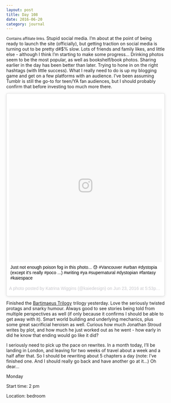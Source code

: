 ```yaml
---
layout: post
title: Day 108
date: 2016-06-20
category: journal
---
```


<small>Contains affiliate links.</small> Stupid social media. I’m about at the point of being ready to launch the site (officially), but getting traction on social media is turning out to be pretty d#$% slow. Lots of friends and family likes, and little else - although I think I’m starting to make some progress… Drinking photos seem to be the most popular, as well as bookshelf/book photos. Sharing earlier in the day has been better than later. Trying to hone in on the right hashtags (with little success). What I really need to do is up my blogging game and get on a few platforms with an audience. I’ve been assuming Tumblr is still the go-to for teen/YA fan audiences, but I should probably confirm that before investing too much more there.

<blockquote class="instagram-media" data-instgrm-captioned data-instgrm-version="7" style=" background:#FFF; border:0; border-radius:3px; box-shadow:0 0 1px 0 rgba(0,0,0,0.5),0 1px 10px 0 rgba(0,0,0,0.15); margin: 1px; max-width:658px; padding:0; width:99.375%; width:-webkit-calc(100% - 2px); width:calc(100% - 2px);"><div style="padding:8px;"> <div style=" background:#F8F8F8; line-height:0; margin-top:40px; padding:50.0% 0; text-align:center; width:100%;"> <div style=" background:url(data:image/png;base64,iVBORw0KGgoAAAANSUhEUgAAACwAAAAsCAMAAAApWqozAAAABGdBTUEAALGPC/xhBQAAAAFzUkdCAK7OHOkAAAAMUExURczMzPf399fX1+bm5mzY9AMAAADiSURBVDjLvZXbEsMgCES5/P8/t9FuRVCRmU73JWlzosgSIIZURCjo/ad+EQJJB4Hv8BFt+IDpQoCx1wjOSBFhh2XssxEIYn3ulI/6MNReE07UIWJEv8UEOWDS88LY97kqyTliJKKtuYBbruAyVh5wOHiXmpi5we58Ek028czwyuQdLKPG1Bkb4NnM+VeAnfHqn1k4+GPT6uGQcvu2h2OVuIf/gWUFyy8OWEpdyZSa3aVCqpVoVvzZZ2VTnn2wU8qzVjDDetO90GSy9mVLqtgYSy231MxrY6I2gGqjrTY0L8fxCxfCBbhWrsYYAAAAAElFTkSuQmCC); display:block; height:44px; margin:0 auto -44px; position:relative; top:-22px; width:44px;"></div></div> <p style=" margin:8px 0 0 0; padding:0 4px;"> <a href="https://www.instagram.com/p/BHBI7cDAjwm/" style=" color:#000; font-family:Arial,sans-serif; font-size:14px; font-style:normal; font-weight:normal; line-height:17px; text-decoration:none; word-wrap:break-word;" target="_blank">Just not enough poison fog in this photo... 😓 #Vancouver #urban #dystopia (except it&#39;s really #poco ...) #writing #ya #supernatural #dystopian #fantasy #kaiespace</a></p> <p style=" color:#c9c8cd; font-family:Arial,sans-serif; font-size:14px; line-height:17px; margin-bottom:0; margin-top:8px; overflow:hidden; padding:8px 0 7px; text-align:center; text-overflow:ellipsis; white-space:nowrap;">A photo posted by Katrina Wiggins (@kaiedesign) on <time style=" font-family:Arial,sans-serif; font-size:14px; line-height:17px;" datetime="2016-06-24T00:53:16+00:00">Jun 23, 2016 at 5:53pm PDT</time></p></div></blockquote>
<script async defer src="//platform.instagram.com/en_US/embeds.js"></script>

Finished the <a  href="http://www.amazon.ca/gp/product/1423136829/ref=as_li_ss_tl?ie=UTF8&camp=15121&creative=390961&creativeASIN=1423136829&linkCode=as2&tag=kaie06-20">Bartimaeus Trilogy</a><img src="http://ir-ca.amazon-adsystem.com/e/ir?t=kaie06-20&l=as2&o=15&a=1423136829" width="1" height="1" border="0" alt="" style="border:none !important; margin:0px !important;" />
 trilogy yesterday. Love the seriously twisted protags and snarky humour. Always good to see stories being told from multiple perspectives as well (if only because it confirms I should be able to get away with it). Smart world building and underlying mechanics, plus some great sacrificial heroism as well. Curious how much Jonathan Stroud writes by plot, and how much he just worked out as he went - how early in did he know that ending would go like it did?

I seriously need to pick up the pace on rewrites. In a month today, I’ll be landing in London, and leaving for two weeks of travel about a week and a half after that. So I should be rewriting about 5 chapters a day (note: I’ve finished one. And I should really go back and have another go at it…) Oh dear…


Monday

Start time: 2 pm

Location: bedroom
